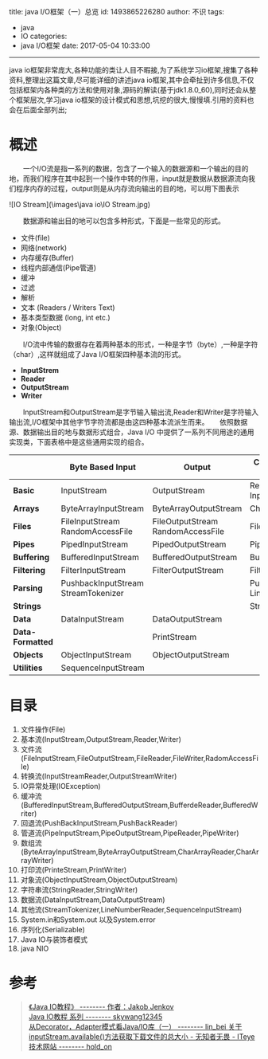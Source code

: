 title: java I/O框架（一）总览
id: 1493865226280
author: 不识
tags:
  - java
  - IO
categories:
  - java I/O框架
date: 2017-05-04 10:33:00
---
java io框架非常庞大,各种功能的类让人目不暇接,为了系统学习io框架,搜集了各种资料,整理出这篇文章,尽可能详细的讲述java io框架,其中会牵扯到许多信息,不仅包括框架内各种类的方法和使用对象,源码的解读(基于jdk1.8.0\_60),同时还会从整个框架层次,学习java io框架的设计模式和思想,坑挖的很大,慢慢填.引用的资料也会在后面全部列出;

<!-- more -->

# 概述  
　　一个I/O流是指一系列的数据，包含了一个输入的数据源和一个输出的目的地，而我们程序在其中起到一个操作中转的作用，input就是数据从数据源流向我们程序内存的过程，output则是从内存流向输出的目的地，可以用下图表示

![IO Stream](\images\java io\IO Stream.jpg)

　　数据源和输出目的地可以包含多种形式，下面是一些常见的形式。

- 文件(file)
- 网络(network)
- 内存缓存(Buffer)
- 线程内部通信(Pipe管道)
- 缓冲
- 过滤
- 解析
- 文本 (Readers / Writers Text)
- 基本类型数据 (long, int etc.)
- 对象(Object)

　　I/O流中传输的数据存在着两种基本的形式，一种是字节（byte）,一种是字符（char）,这样就组成了Java I/O框架四种基本流的形式。
  
- **InputStrem**
- **Reader**
- **OutputStream**
- **Writer**  

　　InputStream和OutputStream是字节输入输出流,Reader和Writer是字符输入输出流,I/O框架中其他字节字符流都是由这四种基本流派生而来。
 　 依照数据源、数据输出目的地与数据形式组合，Java I/O 中提供了一系列不同用途的通用实现类，下面表格中是这些通用实现的组合。
   
||Byte Based Input|Output|Character Based Input|Output|  
|--|---|---|--|---|
|**Basic**|InputStream|OutputStream|Reader InputStreamReader|Writer OutputStreamWriter|
|**Arrays**|ByteArrayInputStream|ByteArrayOutputStream|CharArrayReader|CharArrayWriter|
|**Files**|FileInputStream RandomAccessFile|FileOutputStream RandomAccessFile|FileReader|FileWriter|
|**Pipes**|PipedInputStream|PipedOutputStream|PipedReader|PipedWriter|
|**Buffering**|BufferedInputStream|BufferedOutputStream|BufferedReader|BufferedWriter|
|**Filtering**|FilterInputStream|FilterOutputStream|FilterReader|FilterWriter|
|**Parsing**|PushbackInputStream StreamTokenizer||PushbackReader LinenumberReader||
|**Strings**|||StringReader|StringWriter|
|**Data**|DataInputStream|DataOutputStream|||
|**Data-Formatted**||PrintStream||PrinrWriter|
|**Objects**|ObjectInputStream|ObjectOutputStream|||
 |**Utilities**|SequenceInputStream|||||

# 目录
 
1. 文件操作(File)
2. 基本流(InputStream,OutputStream,Reader,Writer)
3. 文件流(FileInputStream,FileOutputStream,FileReader,FileWriter,RadomAccessFile)
4. 转换流(InputStreamReader,OutputStreamWriter)
5. IO异常处理(IOException)
6. 缓冲流(BufferedInputStream,BufferedOutputStream,BufferdeReader,BufferedWriter)
7. 回退流(PushBackInputStream,PushBackReader)
8. 管道流(PipeInputStream,PipeOutputStream,PipeReader,PipeWriter)
3. 数组流(ByteArrayInputStream,ByteArrayOutputStream,CharArrayReader,CharArrayWriter)
10. 打印流(PrinteStream,PrintWriter)
11. 对象流(ObjectInputStream,ObjectOutputStream)
12. 字符串流(StringReader,StringWriter)
13. 数据流(DataInputStream,DataOutputStream)
14. 其他流(StreamTokenizer,LineNumberReader,SequenceInputStream)
15. System.in和System.out 以及System.error
15. 序列化(Serializable)
16. Java IO与装饰者模式
17. java NIO

# 参考
>[《Java IO教程》   --------  作者：Jakob Jenkov](http://tutorials.jenkov.com/java-io/outputstream.html)  
>[Java IO教程 系列  --------  skywang12345](http://www.cnblogs.com/skywang12345/p/io_01.html)  
>[从Decorator，Adapter模式看Java/IO库（一）    --------  lin_bei ](http://blog.csdn.net/lin_bei/article/details/1067506) 
>[关于inputStream.available()方法获取下载文件的总大小 - 无知者无畏 - ITeye技术网站       -------- hold_on ](http://hold-on.iteye.com/blog/1017449)